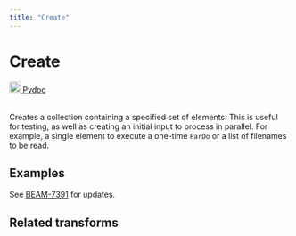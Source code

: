 ```yaml
---
title: "Create"
---
```

<!--
Licensed under the Apache License, Version 2.0 (the "License");
you may not use this file except in compliance with the License.
You may obtain a copy of the License at

http://www.apache.org/licenses/LICENSE-2.0

Unless required by applicable law or agreed to in writing, software
distributed under the License is distributed on an "AS IS" BASIS,
WITHOUT WARRANTIES OR CONDITIONS OF ANY KIND, either express or implied.
See the License for the specific language governing permissions and
limitations under the License.
-->
# Create
<table align="left">
    <a target="_blank" class="button"
        href="https://beam.apache.org/releases/pydoc/current/apache_beam.transforms.core.html#apache_beam.transforms.core.Create">
      <img src="https://beam.apache.org/images/logos/sdks/python.png" width="20px" height="20px"
           alt="Pydoc" />
     Pydoc
    </a>
</table>
<br><br>


Creates a collection containing a specified set of elements. This is
useful for testing, as well as creating an initial input to process
in parallel. For example, a single element to execute a one-time
`ParDo` or a list of filenames to be read.

## Examples
See [BEAM-7391](https://issues.apache.org/jira/browse/BEAM-7391) for updates.

## Related transforms
